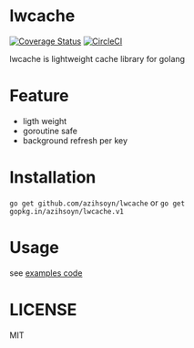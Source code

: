 # lwcache
[![Coverage Status](https://coveralls.io/repos/github/azihsoyn/lwcache/badge.svg?branch=master)](https://coveralls.io/github/azihsoyn/lwcache?branch=master)
[![CircleCI](https://circleci.com/gh/azihsoyn/lwcache.svg?style=shield)](https://circleci.com/gh/azihsoyn/lwcache)

lwcache is lightweight cache library for golang

# Feature
- ligth weight
- goroutine safe
- background refresh per key

# Installation

`go get github.com/azihsoyn/lwcache` or `go get gopkg.in/azihsoyn/lwcache.v1`

# Usage
see [examples code](https://github.com/azihsoyn/lwcache/tree/master/examples)

# LICENSE
MIT
